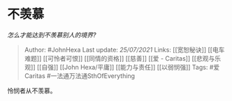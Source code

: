 # 不羡慕
*怎么才能达到不羡慕别人的境界?*

> Author: #JohnHexa 
Last update: *25/07/2021* 
Links: [[宽恕秘诀]] [[电车难题]] [[可怜者可恨]] [[同情的资格]] [[慈善]] [[爱 - Caritas]] [[悲观与乐观]] [[自强]] [[John Hexa/平庸]] [[能力与责任]] [[以弱悯强]]
Tags: #爱Caritas #一法通万法通SthOfEverything 

怜悯者从不羡慕。